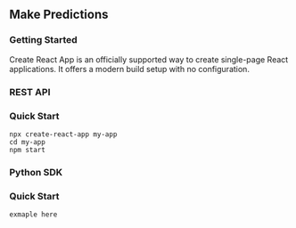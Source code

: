 ## Make Predictions

### <a id="how-to-predict-getting-started"></a> Getting Started
Create React App is an officially supported way to create single-page React applications. It offers a modern build setup with no configuration.

### <a id="how-to-predict-rest-api"></a> REST API
### Quick Start
```
npx create-react-app my-app
cd my-app
npm start
```

### <a id="how-to-predict-python-sdk"></a> Python SDK
### Quick Start
```
exmaple here
```
